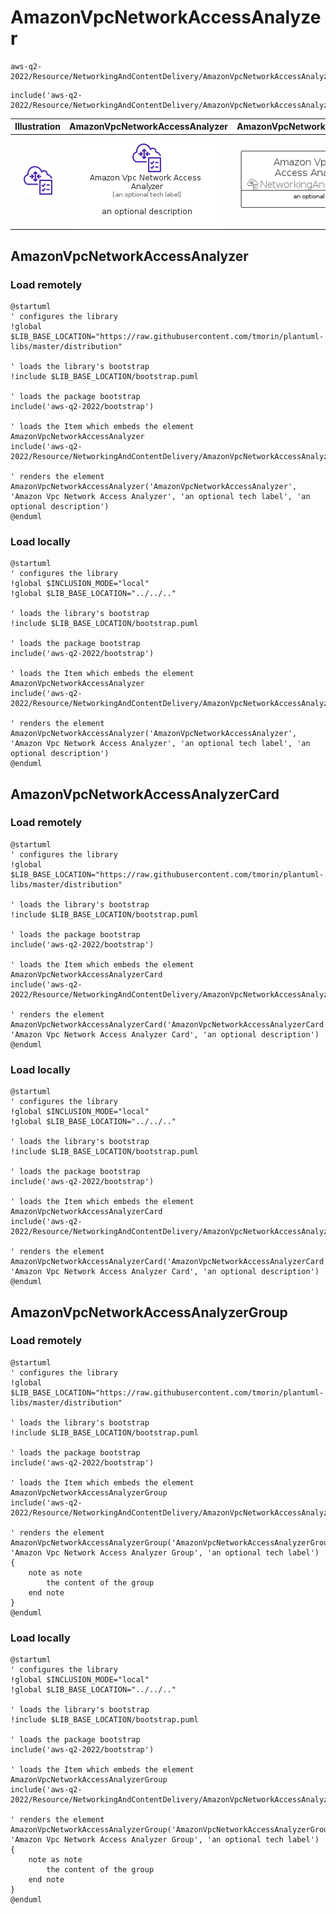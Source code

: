 # AmazonVpcNetworkAccessAnalyzer


```text
aws-q2-2022/Resource/NetworkingAndContentDelivery/AmazonVpcNetworkAccessAnalyzer
```

```text
include('aws-q2-2022/Resource/NetworkingAndContentDelivery/AmazonVpcNetworkAccessAnalyzer')
```



| Illustration | AmazonVpcNetworkAccessAnalyzer | AmazonVpcNetworkAccessAnalyzerCard | AmazonVpcNetworkAccessAnalyzerGroup |
| :---: | :---: | :---: | :---: |
| ![illustration for Illustration](../../../aws-q2-2022/Resource/NetworkingAndContentDelivery/AmazonVpcNetworkAccessAnalyzer.png) | ![illustration for AmazonVpcNetworkAccessAnalyzer](../../../aws-q2-2022/Resource/NetworkingAndContentDelivery/AmazonVpcNetworkAccessAnalyzer.Local.png) | ![illustration for AmazonVpcNetworkAccessAnalyzerCard](../../../aws-q2-2022/Resource/NetworkingAndContentDelivery/AmazonVpcNetworkAccessAnalyzerCard.Local.png) | ![illustration for AmazonVpcNetworkAccessAnalyzerGroup](../../../aws-q2-2022/Resource/NetworkingAndContentDelivery/AmazonVpcNetworkAccessAnalyzerGroup.Local.png) |




## AmazonVpcNetworkAccessAnalyzer

### Load remotely
```plantuml
@startuml
' configures the library
!global $LIB_BASE_LOCATION="https://raw.githubusercontent.com/tmorin/plantuml-libs/master/distribution"

' loads the library's bootstrap
!include $LIB_BASE_LOCATION/bootstrap.puml

' loads the package bootstrap
include('aws-q2-2022/bootstrap')

' loads the Item which embeds the element AmazonVpcNetworkAccessAnalyzer
include('aws-q2-2022/Resource/NetworkingAndContentDelivery/AmazonVpcNetworkAccessAnalyzer')

' renders the element
AmazonVpcNetworkAccessAnalyzer('AmazonVpcNetworkAccessAnalyzer', 'Amazon Vpc Network Access Analyzer', 'an optional tech label', 'an optional description')
@enduml
```

### Load locally
```plantuml
@startuml
' configures the library
!global $INCLUSION_MODE="local"
!global $LIB_BASE_LOCATION="../../.."

' loads the library's bootstrap
!include $LIB_BASE_LOCATION/bootstrap.puml

' loads the package bootstrap
include('aws-q2-2022/bootstrap')

' loads the Item which embeds the element AmazonVpcNetworkAccessAnalyzer
include('aws-q2-2022/Resource/NetworkingAndContentDelivery/AmazonVpcNetworkAccessAnalyzer')

' renders the element
AmazonVpcNetworkAccessAnalyzer('AmazonVpcNetworkAccessAnalyzer', 'Amazon Vpc Network Access Analyzer', 'an optional tech label', 'an optional description')
@enduml
```

## AmazonVpcNetworkAccessAnalyzerCard

### Load remotely
```plantuml
@startuml
' configures the library
!global $LIB_BASE_LOCATION="https://raw.githubusercontent.com/tmorin/plantuml-libs/master/distribution"

' loads the library's bootstrap
!include $LIB_BASE_LOCATION/bootstrap.puml

' loads the package bootstrap
include('aws-q2-2022/bootstrap')

' loads the Item which embeds the element AmazonVpcNetworkAccessAnalyzerCard
include('aws-q2-2022/Resource/NetworkingAndContentDelivery/AmazonVpcNetworkAccessAnalyzer')

' renders the element
AmazonVpcNetworkAccessAnalyzerCard('AmazonVpcNetworkAccessAnalyzerCard', 'Amazon Vpc Network Access Analyzer Card', 'an optional description')
@enduml
```

### Load locally
```plantuml
@startuml
' configures the library
!global $INCLUSION_MODE="local"
!global $LIB_BASE_LOCATION="../../.."

' loads the library's bootstrap
!include $LIB_BASE_LOCATION/bootstrap.puml

' loads the package bootstrap
include('aws-q2-2022/bootstrap')

' loads the Item which embeds the element AmazonVpcNetworkAccessAnalyzerCard
include('aws-q2-2022/Resource/NetworkingAndContentDelivery/AmazonVpcNetworkAccessAnalyzer')

' renders the element
AmazonVpcNetworkAccessAnalyzerCard('AmazonVpcNetworkAccessAnalyzerCard', 'Amazon Vpc Network Access Analyzer Card', 'an optional description')
@enduml
```

## AmazonVpcNetworkAccessAnalyzerGroup

### Load remotely
```plantuml
@startuml
' configures the library
!global $LIB_BASE_LOCATION="https://raw.githubusercontent.com/tmorin/plantuml-libs/master/distribution"

' loads the library's bootstrap
!include $LIB_BASE_LOCATION/bootstrap.puml

' loads the package bootstrap
include('aws-q2-2022/bootstrap')

' loads the Item which embeds the element AmazonVpcNetworkAccessAnalyzerGroup
include('aws-q2-2022/Resource/NetworkingAndContentDelivery/AmazonVpcNetworkAccessAnalyzer')

' renders the element
AmazonVpcNetworkAccessAnalyzerGroup('AmazonVpcNetworkAccessAnalyzerGroup', 'Amazon Vpc Network Access Analyzer Group', 'an optional tech label') {
    note as note
        the content of the group
    end note
}
@enduml
```

### Load locally
```plantuml
@startuml
' configures the library
!global $INCLUSION_MODE="local"
!global $LIB_BASE_LOCATION="../../.."

' loads the library's bootstrap
!include $LIB_BASE_LOCATION/bootstrap.puml

' loads the package bootstrap
include('aws-q2-2022/bootstrap')

' loads the Item which embeds the element AmazonVpcNetworkAccessAnalyzerGroup
include('aws-q2-2022/Resource/NetworkingAndContentDelivery/AmazonVpcNetworkAccessAnalyzer')

' renders the element
AmazonVpcNetworkAccessAnalyzerGroup('AmazonVpcNetworkAccessAnalyzerGroup', 'Amazon Vpc Network Access Analyzer Group', 'an optional tech label') {
    note as note
        the content of the group
    end note
}
@enduml
```

